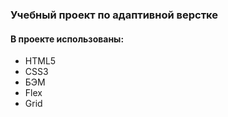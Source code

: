 ### Учебный проект по адаптивной верстке
#### В проекте использованы:
- HTML5
- CSS3
- БЭМ
- Flex
- Grid

